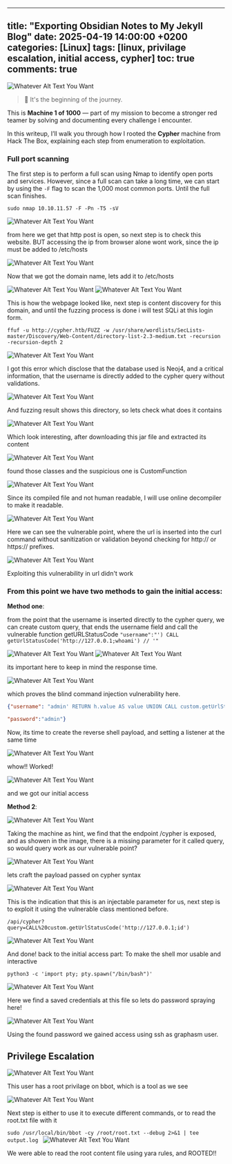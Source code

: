 
---
title: "Exporting Obsidian Notes to My Jekyll Blog"
date: 2025-04-19 14:00:00 +0200
categories: [Linux]
tags: [linux, privilage escalation, initial access, cypher]
toc: true
comments: true
---

![Whatever Alt Text You Want](/assets/img/attachements/cypher1.png)

> 🧠 It's the beginning of the journey.

This is **Machine 1 of 1000** — part of my mission to become a stronger red teamer by solving and documenting every challenge I encounter.

In this writeup, I’ll walk you through how I rooted the **Cypher** machine from Hack The Box, explaining each step from enumeration to exploitation.
### Full port scanning
The first step is to perform a full scan using Nmap to identify open ports and services. However, since a full scan can take a long time, we can start by using the `-F` flag to scan the 1,000 most common ports. Until the full scan finishes.
``` shell
sudo nmap 10.10.11.57 -F -Pn -T5 -sV 
```
![Whatever Alt Text You Want](/assets/img/attachements/cypher2.png)

from here we get that http post is open, so next step is to check this website. BUT accessing the ip from browser alone wont work, since the ip must be added to /etc/hosts

![Whatever Alt Text You Want](/assets/img/attachements/cypher3.png)

Now that we got the domain name, lets add it to /etc/hosts

![Whatever Alt Text You Want](/assets/img/attachements/cypher4.png)
![Whatever Alt Text You Want](/assets/img/attachements/cypher5.png)

This is how the webpage looked like, next step is content discovery for this domain, and until the fuzzing process is done i will test SQLi at this login form.
```shell
ffuf -u http://cypher.htb/FUZZ -w /usr/share/wordlists/SecLists-master/Discovery/Web-Content/directory-list-2.3-medium.txt -recursion -recursion-depth 2
```
![Whatever Alt Text You Want](/assets/img/attachements/cypher6.png)

I got this error which disclose that the database used is Neoj4, and a critical information, that the username is directly added to the cypher query without validations.

![Whatever Alt Text You Want](/assets/img/attachements/cypher7.png)

And fuzzing result shows this directory, so lets check what does it contains

![Whatever Alt Text You Want](/assets/img/attachements/cypher8.png)

Which look interesting, after downloading this jar file and extracted its content

![Whatever Alt Text You Want](/assets/img/attachements/cypher9.png)

found those classes and the suspicious one is CustomFunction

![Whatever Alt Text You Want](/assets/img/attachements/cypher10.png)

Since its compiled file and not human readable, I will use online decompiler to make it readable.

![Whatever Alt Text You Want](/assets/img/attachements/cypher11.png)

Here we can see the vulnerable point, where the url is inserted into the curl command without sanitization or validation beyond checking for http:// or https:// prefixes.

![Whatever Alt Text You Want](/assets/img/attachements/cypher12.png)

Exploiting this vulnerability in url didn't work 
### From this point we have two methods to gain the initial access:
**Method one**:

from the point that the username is inserted directly to the cypher query, we can create custom query, that ends the username field and call the vulnerable function getURLStatusCode
`"username":"') CALL getUrlStatusCode('http://127.0.0.1;whoami') // '"`

![Whatever Alt Text You Want](/assets/img/attachements/cypher13.png)
![Whatever Alt Text You Want](/assets/img/attachements/cypher14.png)

its important here to keep in mind the response time.

![Whatever Alt Text You Want](/assets/img/attachements/cypher15.png)

which proves the blind command injection vulnerability here.
```json
{"username": "admin' RETURN h.value AS value UNION CALL custom.getUrlStatusCode('127.0.0.1;sleep 10') YIELD statusCode AS value RETURN value; //",

"password":"admin"}
```
Now, its time to create the reverse shell payload, and setting a listener at the same time

![Whatever Alt Text You Want](/assets/img/attachements/cypher16.png)

whow!! Worked!

![Whatever Alt Text You Want](/assets/img/attachements/cypher17.png)

and we got our initial access

**Method 2**:

![Whatever Alt Text You Want](/assets/img/attachements/cypher18.png)

Taking the machine as hint, we find that the endpoint /cypher is exposed, and as showen in the image, there is a missing parameter for it called query, so would query work as our vulnerable point?

![Whatever Alt Text You Want](/assets/img/attachements/cypher19.png)

lets craft the payload passed on cypher syntax

![Whatever Alt Text You Want](/assets/img/attachements/cypher20.png)

This is the indication that this is an injectable parameter for us, next step is to exploit it using the vulnerable class mentioned before.

`/api/cypher?query=CALL%20custom.getUrlStatusCode('http://127.0.0.1;id')`

![Whatever Alt Text You Want](/assets/img/attachements/cypher21.png)

And done! back to the initial access part:
To make the shell mor usable and interactive

`python3 -c 'import pty; pty.spawn("/bin/bash")'`

![Whatever Alt Text You Want](/assets/img/attachements/cypher22.png)

Here we find a saved credentials at this file so lets do password spraying here!

![Whatever Alt Text You Want](/assets/img/attachements/cypher23.png)

Using the found password we gained access using ssh as graphasm user.

## Privilege Escalation
![Whatever Alt Text You Want](/assets/img/attachements/cypher24.png)

This user has a root privilage on bbot, which is a tool as we see

![Whatever Alt Text You Want](/assets/img/attachements/cypher25.png)

Next step is either to use it to execute different commands, or to read the root.txt file with it

`sudo /usr/local/bin/bbot -cy /root/root.txt --debug 2>&1 | tee output.log
`
![Whatever Alt Text You Want](/assets/img/attachements/cypher26.png)

We were able to read the root content file using yara rules, and ROOTED!!

